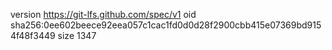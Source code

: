 version https://git-lfs.github.com/spec/v1
oid sha256:0ee602beece92eea057c1cac1fd0d0d28f2900cbb415e07369bd9154f48f3449
size 1347
